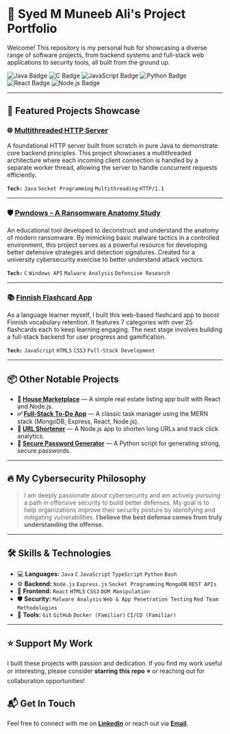 # 🚀 Syed M Muneeb Ali's Project Portfolio

Welcome! This repository is my personal hub for showcasing a diverse range of software projects, from backend systems and full-stack web applications to security tools, all built from the ground up.

<div>
  <img src="https://img.shields.io/badge/Java-21+-blue?logo=java&logoColor=white" alt="Java Badge"/>
  <img src="https://img.shields.io/badge/C-Language-blue?logo=c&logoColor=white" alt="C Badge"/>
  <img src="https://img.shields.io/badge/JavaScript-ES6+-yellow?logo=javascript&logoColor=white" alt="JavaScript Badge"/>
  <img src="https://img.shields.io/badge/Python-3.10+-green?logo=python&logoColor=white" alt="Python Badge"/>
  <img src="https://img.shields.io/badge/React-18-blue?logo=react&logoColor=white" alt="React Badge"/>
  <img src="https://img.shields.io/badge/Node.js-18+-green?logo=node.js&logoColor=white" alt="Node.js Badge"/>
</div>

---

## 📌 Featured Projects Showcase

### 🌐 [Multithreaded HTTP Server](https://github.com/alimuneeb24/Programming-Projs-Syed-Ali/tree/main/Java_Projects/Multithreaded_HTTP_server)
A foundational HTTP server built from scratch in pure Java to demonstrate core backend principles. This project showcases a multithreaded architecture where each incoming client connection is handled by a separate worker thread, allowing the server to handle concurrent requests efficiently.

**`Tech:`** `Java` `Socket Programming` `Multithreading` `HTTP/1.1`

---

### 🛡️ [Pwndows - A Ransomware Anatomy Study](https://github.com/alimuneeb24/Programming-Projs-Syed-Ali/tree/main/Malware/PWNDOWS)
An educational tool developed to deconstruct and understand the anatomy of modern ransomware. By mimicking basic malware tactics in a controlled environment, this project serves as a powerful resource for developing better defensive strategies and detection signatures. Created for a university cybersecurity exercise to better understand attack vectors.

**`Tech:`** `C` `Windows API` `Malware Analysis` `Defensive Research`

---

### 📚 [Finnish Flashcard App](https://github.com/alimuneeb24/Programming-Projs-Syed-Ali/tree/main/Javascript-Typescript%20Projects/Finnish%20Flashcards)
As a language learner myself, I built this web-based flashcard app to boost Finnish vocabulary retention. It features 7 categories with over 25 flashcards each to keep learning engaging. The next stage involves building a full-stack backend for user progress and gamification.

**`Tech:`** `JavaScript` `HTML5` `CSS3` `Full-Stack Development`

---

## 📦 Other Notable Projects

- **🏡 [House Marketplace](https://github.com/alimuneeb24/Programming-Projs-Syed-Ali/tree/main/Javascript-Typescript%20Projects/Sell%20and%20Buy%20Houses)** — A simple real estate listing app built with React and Node.js.
- **✅ [Full-Stack To-Do App](https://github.com/alimuneeb24/Programming-Projs-Syed-Ali/tree/main/Javascript-Typescript%20Projects/To-do%20App)** — A classic task manager using the MERN stack (MongoDB, Express, React, Node.js).
- **🔗 [URL Shortener](https://github.com/alimuneeb24/Programming-Projs-Syed-Ali/tree/main/Javascript-Typescript%20Projects/URL%20Shortener)** — A Node.js app to shorten long URLs and track click analytics.
- **🔑 [Secure Password Generator](https://github.com/alimuneeb24/Programming-Projs-Syed-Ali/tree/main/Python%20Projects/password-generator)** — A Python script for generating strong, secure passwords.

---

## 🔥 My Cybersecurity Philosophy

> I am deeply passionate about cybersecurity and am actively pursuing a path in offensive security to build better defenses. My goal is to help organizations improve their security posture by identifying and mitigating vulnerabilities. **I believe the best defense comes from truly understanding the offense.**

---

## 🛠️ Skills & Technologies

*   💻 **Languages:** `Java` `C` `JavaScript` `TypeScript` `Python` `Bash`
*   ⚙️ **Backend:** `Node.js` `Express.js` `Socket Programming` `MongoDB` `REST APIs`
*   🎨 **Frontend:** `React` `HTML5` `CSS3` `DOM Manipulation`
*   🛡️ **Security:** `Malware Analysis` `Web & App Penetration Testing` `Red Team Methodologies`
*   🔧 **Tools:** `Git` `GitHub` `Docker (Familiar)` `CI/CD (Familiar)`

---

## ⭐ Support My Work

I built these projects with passion and dedication. If you find my work useful or interesting, please consider **starring this repo ⭐** or reaching out for collaboration opportunities!

## 📬 Get In Touch

Feel free to connect with me on **[LinkedIn](https://www.linkedin.com/in/smmuneebali/)** or reach out via **[Email](mailto:24muneebsmma@gmail.com)**.
